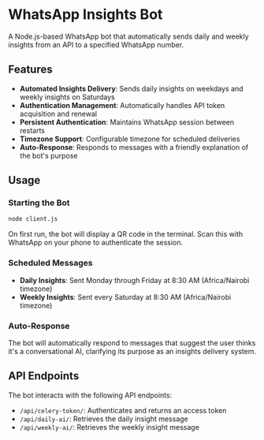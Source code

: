 # WhatsApp Insights Bot

A Node.js-based WhatsApp bot that automatically sends daily and weekly insights from an API to a specified WhatsApp number.

## Features

- **Automated Insights Delivery**: Sends daily insights on weekdays and weekly insights on Saturdays
- **Authentication Management**: Automatically handles API token acquisition and renewal
- **Persistent Authentication**: Maintains WhatsApp session between restarts
- **Timezone Support**: Configurable timezone for scheduled deliveries
- **Auto-Response**: Responds to messages with a friendly explanation of the bot's purpose


## Usage

### Starting the Bot

```bash
node client.js
```

On first run, the bot will display a QR code in the terminal. Scan this with WhatsApp on your phone to authenticate the session.

### Scheduled Messages

- **Daily Insights**: Sent Monday through Friday at 8:30 AM (Africa/Nairobi timezone)
- **Weekly Insights**: Sent every Saturday at 8:30 AM (Africa/Nairobi timezone)

### Auto-Response

The bot will automatically respond to messages that suggest the user thinks it's a conversational AI, clarifying its purpose as an insights delivery system.

## API Endpoints

The bot interacts with the following API endpoints:

- `/api/celery-token/`: Authenticates and returns an access token
- `/api/daily-ai/`: Retrieves the daily insight message
- `/api/weekly-ai/`: Retrieves the weekly insight message
